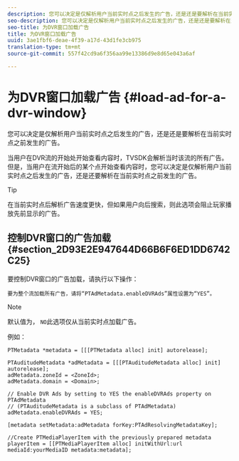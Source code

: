 ```yaml
---
description: 您可以决定是仅解析用户当前实时点之后发生的广告，还是还是要解析在当前实时点之前发生的广告。
seo-description: 您可以决定是仅解析用户当前实时点之后发生的广告，还是还是要解析在当前实时点之前发生的广告。
seo-title: 为DVR窗口加载广告
title: 为DVR窗口加载广告
uuid: 3ae1fbf6-deae-4f39-a17d-43d1fe3cb975
translation-type: tm+mt
source-git-commit: 557f42cd9a6f356aa99e13386d9e8d65e043a6af

---
```



# 为DVR窗口加载广告 {#load-ad-for-a-dvr-window}

您可以决定是仅解析用户当前实时点之后发生的广告，还是还是要解析在当前实时点之前发生的广告。

当用户在DVR流的开始处开始查看内容时，TVSDK会解析当时该流的所有广告。 但是，当用户在流开始后的某个点开始查看内容时，您可以决定是仅解析用户当前实时点之后发生的广告，还是还要解析在当前实时点之前发生的广告。

>[!TIP]
>
>在当前实时点后解析广告速度更快，但如果用户向后搜索，则此选项会阻止玩家播放先前显示的广告。

## 控制DVR窗口的广告加载 {#section_2D93E2E947644D66B6F6ED1DD6742C25}

要控制DVR窗口的广告加载，请执行以下操作：

    要为整个流加载所有广告，请将“PTAdMetadata.enableDVRAds”属性设置为“YES”。

>[!NOTE]
>
>默认值为， `NO`此选项仅从当前实时点加载广告。

例如：

```
PTMetadata *metadata = [[[PTMetadata alloc] init] autorelease]; 
 
PTAuditudeMetadata *adMetadata = [[[PTAuditudeMetadata alloc] init] autorelease];  
adMetadata.zoneId = <ZoneId>; 
adMetadata.domain = <Domain>; 
 
// Enable DVR Ads by setting to YES the enableDVRAds property on PTAdMetadata  
// (PTAuditudeMetadata is a subclass of PTAdMetadata)  
adMetadata.enableDVRAds = YES; 
 
[metadata setMetadata:adMetadata forKey:PTAdResolvingMetadataKey]; 
 
//Create PTMediaPlayerItem with the previously prepared metadata    
playerItem = [[PTMediaPlayerItem alloc] initWithUrl:url mediaId:yourMediaID metadata:metadata]; 
```
